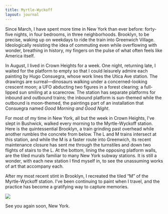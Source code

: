 ```yaml
---
title: Myrtle-Wyckoff
layout: journal
---
```


Since March, I have spent more time in New York than ever before: forty-five nights, in four bedrooms, in three neighborhoods. Brooklyn, to be precise, waking up on weekdays to ride the train into Greenwich Village. Ideologically resisting the idea of commuting even while overflowing with wonder, breathing in history, my fingers on the pulse of what often feels like America itself.

In August, I lived in Crown Heights for a week. One night, returning late, I waited for the platform to empty so that I could leisurely admire each painting by Hugo Consuegra, whose work lines the Utica Ave station. The drawings are surreal—dinosaurs walking under a concerned-looking crescent moon; a UFO abducting two figures in a forest clearing; a full-lipped sun smiling at a scarecrow. The station has separate platforms for inbound and outbound trains; the inbound platform is sun-themed while the outbound is moon-themed, the paintings part of an installation that Consuegra named _Good Morning and Good Night_.

For most of my time in New York, all but the week in Crown Heights, I’ve slept in Bushwick, walked every morning to the Myrtle-Wyckoff station. Here is the quintessential Brooklyn, a train grinding past overhead while another rumbles the concrete from below. The L and M trains intersect at this station, and while the M is a faster route into Greenwich, its recent maintenance closure has sent me through the turnstiles and down two flights of stairs to the L. At the bottom, lining the opposing platform walls, are the tiled murals familiar to many New York subway stations. It is still a wonder, with each new station I find myself in, to see the unassuming works of art that accompany each.

After my most recent stint in Brooklyn, I recreated the tiled “M” of the Myrtle-Wyckoff station. I’ve been continuing to paint when I travel, and the practice has become a gratifying way to capture memories.

![](../images/location/myrtlewyckoff.jpg)

See you again soon, New York.
